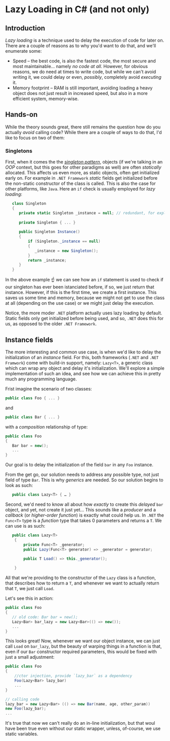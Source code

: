 # Lazy Loading in C# (and not only)

## Introduction
_Lazy loading_ is a technique used to delay the execution of code for later on. There are a couple of reasons as to why you'd want to do that, and we'll enumerate some:

- Speed – the best code, is also the fastest code, the most secure and most maintainable… namely _no code at all_. However, for obvious reasons, we do need at times to write code, but while we can't avoid writing it, we could delay or even, _possibly_, completely avoid _executing_ it.
- Memory footprint – RAM is still important, avoiding loading a heavy object does not just result in increased speed, but also in a more efficient system, memory-wise.

## Hands-on

While the theory sounds great, there still remains the question how do you actually _avoid_ calling code? While there are a couple of ways to do that, I'd like to focus on two of them:


###  Singletons 
First, when it comes the the [_singleton pattern_](https://en.wikipedia.org/wiki/Singleton_pattern), objects (if we're talking in an _OOP_ context, but this goes for other paradigms as well) are often _statically_ allocated. This affects us even more, as static objects, often get initialized early on. For example in `.NET Framework`  _static_ fields get initialized before the non-static constructor of the class is called. This is also the case for other platforms, like `Java`. Here an `if` check is usually employed for _lazy loading_:

```C#
   class Singleton 
   {
      private static Singleton _instance = null; // redundant, for explicity
      
      private Singleton { ... }
      
      public Singleton Instance()
      {
          if (Singleton._instance == null)
          {
             _instance = new Singleton();
          }
          return _instance;
      }
   }
```

In the above example ☝️ we can see how an `if` statement is used to check if our singleton has ever been istanciated before, if so, we just return that instance. However, if this is the first time, we create a first instance. This saves us some time and memory, because we might not get to use the class at all (depending on the use case) or we might just delay the execution.

Notice, the more moder `.NET` platform actually uses lazy loading by default. Static fields only get initialized before being used, and so, `.NET` does this for us, as opposed to the older `.NET Framework`.


## Instance fields

The more interesting and common use case, is when we'd like to delay the initialization of an _instance_ field. For this, both frameworks (`.NET` and `.NET Framwork`) come with build-in support, namely: `Lazy<T>`, a generic class which can wrap any object and delay it's initialization. We'll explore a simple implementation of such an idea, and see how we can achieve this in pretty much any programming language.

Frist imagine the scenario of two classes:
```C# 
public class Foo { ... }
``` 
and 
```C#
public class Bar { ... }
```
with a _composition_ relationship of type:
```C#
public class Foo 
{
   Bar bar = new();
   ...
}
```
Our goal is to delay the initialization of the field `bar` in any `Foo` instance.

From the get go, our solution needs to address any possible type, not just field of type `Bar`. This is why _generics_ are needed. So our solution begins to look as such:

```C#
   public class Lazy<T> { … }
```

Second, we'd need to know all about how _exactly_ to create this _delayed_ `bar` object, and yet, not create it just yet… This sounds like a _producer_ and a _callback_ (or  _higher-order function_) is exactly what could help us. In `.NET` the `Func<T>` type is a _function_ type that takes 0 parameters and returns a `T`. We can use is as such:

```C#
   public class Lazy<T> 
    {
        private Func<T> _generator;
        public Lazy(Func<T> generator) => _generator = generator;

        public T Load() => this._generator();
        
    }
```
All that we're providing to the constructor of the `Lazy` class is a function, that describes how to return a `T`, and whenever we want to actually return that `T`, we just call `Load`.

Let's see this in action:
```C#
public class Foo 
{
   // old code: Bar bar = new();
   Lazy<Bar> bar_lazy = new Lazy<Bar>(() => new());
   ...
}
```

This looks great! Now, whenever we want our object instance, we can just call `Load` on `bar_lazy`, but the beauty of warping things in a function is that, even if our `Bar` constructor required parameters, this would be fixed with just a small adjustment:

```C#
public class Foo 
{
    //ctor injection, provide `lazy_bar` as a dependency
    Foo(Lazy<Bar> lazy_bar)
    ...
}
```
```C#
// calling code
lazy_bar = new Lazy<Bar> (() => new Bar(name, age, other_param))
new Foo(lazy_bar);
...
```
It's true that now we can't really do an in-line initialization, but that woul have been true even without our static wrapper, unless, of-course, we use static variables.
